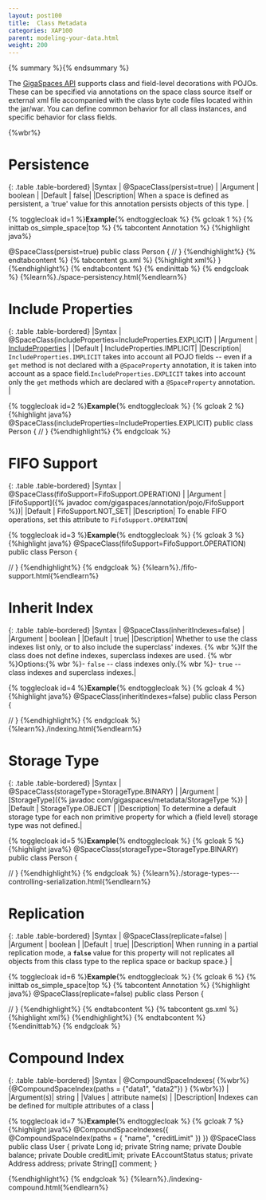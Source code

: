```yaml
---
layout: post100
title:  Class Metadata
categories: XAP100
parent: modeling-your-data.html
weight: 200
---
```


{% summary %}{% endsummary %}



The [GigaSpaces API](./the-gigaspace-interface-overview.html) supports class and field-level decorations with POJOs. These can be specified via annotations on the space class source itself or external xml file accompanied with the class byte code files located within the jar/war. You can define common behavior for all class instances, and specific behavior for class fields.


{%wbr%}

# Persistence

{: .table .table-bordered}
|Syntax     | @SpaceClass(persist=true) |
|Argument   | boolean          |
|Default    | false|
|Description| When a space is defined as persistent, a 'true' value for this annotation persists objects of this type. |


{% togglecloak id=1 %}**Example**{% endtogglecloak %}
{% gcloak 1 %}
{% inittab os_simple_space|top %}
{% tabcontent Annotation %}
{%highlight java%}

@SpaceClass(persist=true)
public class Person {
//
}
{%endhighlight%}
{% endtabcontent %}
{% tabcontent gs.xml %}
{%highlight xml%}
 <class name="examples.model.Person"
     persist="true">
 </class>
}
{%endhighlight%}
{% endtabcontent %}
{% endinittab %}
{% endgcloak %}
{%learn%}./space-persistency.html{%endlearn%}


# Include Properties

{: .table .table-bordered}
|Syntax     | @SpaceClass(includeProperties=IncludeProperties.EXPLICIT) |
|Argument   | [IncludeProperties](http://www.gigaspaces.com/docs/JavaDoc{%currentversion%}/com/gigaspaces/annotation/pojo/SpaceClass.IncludeProperties.html)      |
|Default    | IncludeProperties.IMPLICIT|
|Description| `IncludeProperties.IMPLICIT` takes into account all POJO fields -- even if a `get` method is not declared with a `@SpaceProperty` annotation, it is taken into account as a space field.`IncludeProperties.EXPLICIT` takes into account only the `get` methods which are declared with a `@SpaceProperty` annotation. |

{% togglecloak id=2 %}**Example**{% endtogglecloak %}
{% gcloak 2 %}
{%highlight java%}
@SpaceClass(includeProperties=IncludeProperties.EXPLICIT)
public class Person {
  //
}
{%endhighlight%}
{% endgcloak %}

# FIFO Support

{: .table .table-bordered}
|Syntax     | @SpaceClass(fifoSupport=FifoSupport.OPERATION) |
|Argument   | [FifoSupport]({% javadoc com/gigaspaces/annotation/pojo/FifoSupport %})|
|Default    | FifoSupport.NOT_SET|
|Description| To enable FIFO operations, set this attribute to `FifoSupport.OPERATION`|


{% togglecloak id=3 %}**Example**{% endtogglecloak %}
{% gcloak 3 %}
{%highlight java%}
@SpaceClass(fifoSupport=FifoSupport.OPERATION)
public class Person {

  //
}
{%endhighlight%}
{% endgcloak %}
 {%learn%}./fifo-support.html{%endlearn%}


# Inherit Index

{: .table .table-bordered}
|Syntax     | @SpaceClass(inheritIndexes=false) |
|Argument   | boolean          |
|Default    | true|
|Description| Whether to use the class indexes list only, or to also include the superclass' indexes. {% wbr %}If the class does not define indexes, superclass indexes are used. {% wbr %}Options:{% wbr %}- `false` -- class indexes only.{% wbr %}- `true` -- class indexes and superclass indexes.|



{% togglecloak id=4 %}**Example**{% endtogglecloak %}
{% gcloak 4 %}
{%highlight java%}
@SpaceClass(inheritIndexes=false)
public class Person {

  //
}
{%endhighlight%}
{% endgcloak %}
{%learn%}./indexing.html{%endlearn%}

# Storage Type

{: .table .table-bordered}
|Syntax     | @SpaceClass(storageType=StorageType.BINARY) |
|Argument   | [StorageType]({% javadoc com/gigaspaces/metadata/StorageType %})          |
|Default    | StorageType.OBJECT |
|Description| To determine a default storage type for each non primitive property for which a (field level) storage type was not defined.|


{% togglecloak id=5 %}**Example**{% endtogglecloak %}
{% gcloak 5 %}
{%highlight java%}
@SpaceClass(storageType=StorageType.BINARY)
public class Person {

  //
}
{%endhighlight%}
{% endgcloak %}
{%learn%}./storage-types---controlling-serialization.html{%endlearn%}

# Replication

{: .table .table-bordered}
|Syntax     | @SpaceClass(replicate=false) |
|Argument   | boolean          |
|Default    | true|
|Description| When running in a partial replication mode, a **`false`** value for this property will not replicates all objects from this class type to the replica space or backup space.} |

{% togglecloak id=6 %}**Example**{% endtogglecloak %}
{% gcloak 6 %}
{% inittab os_simple_space|top %}
{% tabcontent Annotation %}
{%highlight java%}
@SpaceClass(replicate=false)
public class Person {

  //
}
{%endhighlight%}
{% endtabcontent  %}
{% tabcontent gs.xml %}
{%highlight xml%}
<class name="com.model.Person"
         replicate="false">
</class>
{%endhighlight%}
{% endtabcontent  %}
{%endinittab%}
{% endgcloak %}


# Compound Index

{: .table .table-bordered}
|Syntax     | @CompoundSpaceIndexes( {%wbr%} {@CompoundSpaceIndex(paths = {"data1", "data2"}) }  {%wbr%}) |
|Argument(s)| string          |
|Values     | attribute name(s)   |
|Description| Indexes can be defined for multiple attributes of a class  |


{% togglecloak id=7 %}**Example**{% endtogglecloak %}
{% gcloak 7 %}
{%highlight java%}
@CompoundSpaceIndexes({ @CompoundSpaceIndex(paths = { "name", "creditLimit" }) })
@SpaceClass
public class User {
     private Long id;
     private String name;
     private Double balance;
     private Double creditLimit;
     private EAccountStatus status;
     private Address address;
     private String[] comment;
}

{%endhighlight%}
{% endgcloak %}
{%learn%}./indexing-compound.html{%endlearn%}